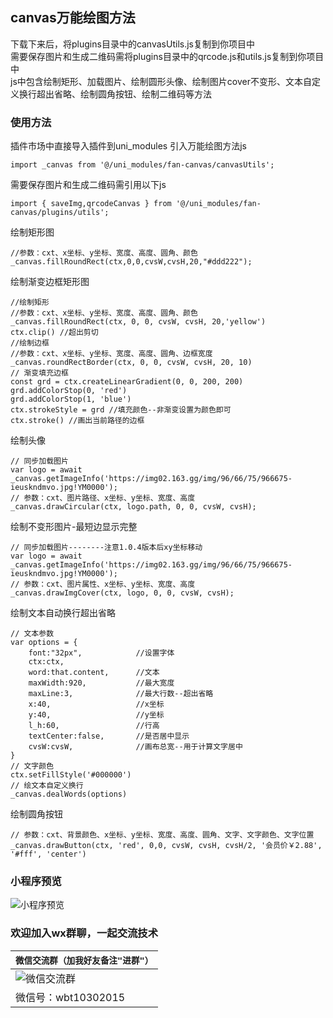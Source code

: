 ## canvas万能绘图方法


下载下来后，将plugins目录中的canvasUtils.js复制到你项目中  
需要保存图片和生成二维码需将plugins目录中的qrcode.js和utils.js复制到你项目中  
js中包含绘制矩形、加载图片、绘制圆形头像、绘制图片cover不变形、文本自定义换行超出省略、绘制圆角按钮、绘制二维码等方法  



### 使用方法
插件市场中直接导入插件到uni_modules
引入万能绘图方法js
```
import _canvas from '@/uni_modules/fan-canvas/canvasUtils';
```
需要保存图片和生成二维码需引用以下js
```
import { saveImg,qrcodeCanvas } from '@/uni_modules/fan-canvas/plugins/utils';
```


绘制矩形图
```
//参数：cxt、x坐标、y坐标、宽度、高度、圆角、颜色
_canvas.fillRoundRect(ctx,0,0,cvsW,cvsH,20,"#ddd222");
```

绘制渐变边框矩形图
```
//绘制矩形
//参数：cxt、x坐标、y坐标、宽度、高度、圆角、颜色
_canvas.fillRoundRect(ctx, 0, 0, cvsW, cvsH, 20,'yellow')
ctx.clip() //超出剪切
//绘制边框
//参数：cxt、x坐标、y坐标、宽度、高度、圆角、边框宽度
_canvas.roundRectBorder(ctx, 0, 0, cvsW, cvsH, 20, 10)
// 渐变填充边框
const grd = ctx.createLinearGradient(0, 0, 200, 200)
grd.addColorStop(0, 'red')
grd.addColorStop(1, 'blue')
ctx.strokeStyle = grd //填充颜色--非渐变设置为颜色即可
ctx.stroke() //画出当前路径的边框
```

绘制头像
```
// 同步加载图片
var logo = await _canvas.getImageInfo('https://img02.163.gg/img/96/66/75/966675-ieuskndmvo.jpg!YM0000');
// 参数：cxt、图片路径、x坐标、y坐标、宽度、高度
_canvas.drawCircular(ctx, logo.path, 0, 0, cvsW, cvsH);

```

绘制不变形图片-最短边显示完整
```
// 同步加载图片--------注意1.0.4版本后xy坐标移动
var logo = await _canvas.getImageInfo('https://img02.163.gg/img/96/66/75/966675-ieuskndmvo.jpg!YM0000');
// 参数：cxt、图片属性、x坐标、y坐标、宽度、高度
_canvas.drawImgCover(ctx, logo, 0, 0, cvsW, cvsH);
```

绘制文本自动换行超出省略
```
// 文本参数
var options = {
	font:"32px",            //设置字体
	ctx:ctx,
	word:that.content,      //文本
	maxWidth:920,           //最大宽度
	maxLine:3,              //最大行数--超出省略
	x:40,                   //x坐标
	y:40,                   //y坐标
	l_h:60,                 //行高
	textCenter:false,       //是否居中显示
	cvsW:cvsW,              //画布总宽--用于计算文字居中
}
// 文字颜色
ctx.setFillStyle('#000000')
// 绘文本自定义换行
_canvas.dealWords(options)
```

绘制圆角按钮
```
// 参数：cxt、背景颜色、x坐标、y坐标、宽度、高度、圆角、文字、文字颜色、文字位置
_canvas.drawButton(ctx, 'red', 0,0, cvsW, cvsH, cvsH/2, '会员价￥2.88', '#fff', 'center')
```

### 小程序预览
![小程序预览](https://img02.163.gg/img/1/48/59/7/1485907-nmnnmpjcdm.jpg!YM0000)

### 欢迎加入wx群聊，一起交流技术

| `微信交流群（加我好友备注"进群"）`                  |
|--------------------------- |
|![微信交流群](https://img02.163.gg/img/1/19/33/61/1193361-dtzzkprpse.jpg!YM0000)|
|微信号：wbt10302015|
